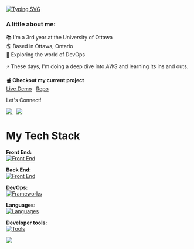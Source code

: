 [![Typing SVG](https://readme-typing-svg.demolab.com?font=JetBrains+Mono&weight=500&size=32&pause=1000&color=89B4FA&background=7865FF00&random=false&width=435&lines=Hey+There!+%F0%9F%91%8B;I'm+Raman+Gupta)](https://git.io/typing-svg) 
<br />

### A little about me: <br>
📚 I'm a 3rd year at the University of Ottawa <br>
🌎 Based in Ottawa, Ontario <br>
🔎 Exploring the world of DevOps <br>

⚡ These days, I'm doing a deep dive into *AWS* and learning its ins and outs.

**🫕 Checkout my current project**
<br />
<a href="https://uenroll.ca" target="_blank">Live Demo</a>
&nbsp;
<a href="https://github.com/g-raman/uenroll" target="_blank">Repo</a>

Let's Connect!
<div>
  <a href="mailto:gr.gupta.raman@gmail.com">
    <img src="https://img.shields.io/badge/Gmail-D14836?style=for-the-badge&logo=gmail&logoColor=white"/>
  </a> 
  &nbsp;
  <a href="https://www.linkedin.com/in/gupta-raman/" target="_blank">
    <img src="https://img.shields.io/badge/LinkedIn-0077B5?style=for-the-badge&logo=linkedin&logoColor=white"/>
  </a>
</div>

# My Tech Stack
**Front End:** <br />
[![Front End](https://skillicons.dev/icons?i=react,angular,nextjs,tailwind,sass)](https://skillicons.dev)

**Back End:** <br />
[![Front End](https://skillicons.dev/icons?i=deno,nodejs,postgres,express,supabase,mongodb)](https://skillicons.dev)

**DevOps:** <br />
[![Frameworks](https://skillicons.dev/icons?i=aws,docker,terraform,jenkins)](https://skillicons.dev)

**Languages:** <br />
[![Languages](https://skillicons.dev/icons?i=ts,js,python,java,lua,bash,powershell)](https://skillicons.dev)

**Developer tools:** <br />
[![Tools](https://skillicons.dev/icons?i=linux,neovim,vim,git,github,figma,postman)](https://skillicons.dev)

<picture>
  <source
    srcset="https://github-readme-stats.vercel.app/api/top-langs/?username=g-raman&layout=compact&theme=default"
    media="(prefers-color-scheme: light)"
  />
  <source
    srcset="https://github-readme-stats.vercel.app/api/top-langs/?username=g-raman&layout=compact&theme=github_dark"
    media="(prefers-color-scheme: dark), (prefers-color-scheme: no-preference)"
  />
  <img src="https://github-readme-stats.vercel.app/api/top-langs/?username=g-raman&layout=compact&theme=default" />
</picture>

